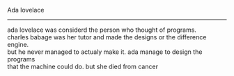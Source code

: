Ada lovelace
________________________________________________
ada lovelace was considerd the person who thought of programs.</br>
charles babage was her tutor and made the designs or the difference engine.</br>
but he never managed to actualy make it. ada manage to design the programs </br> that the machine could do. but she died from cancer
